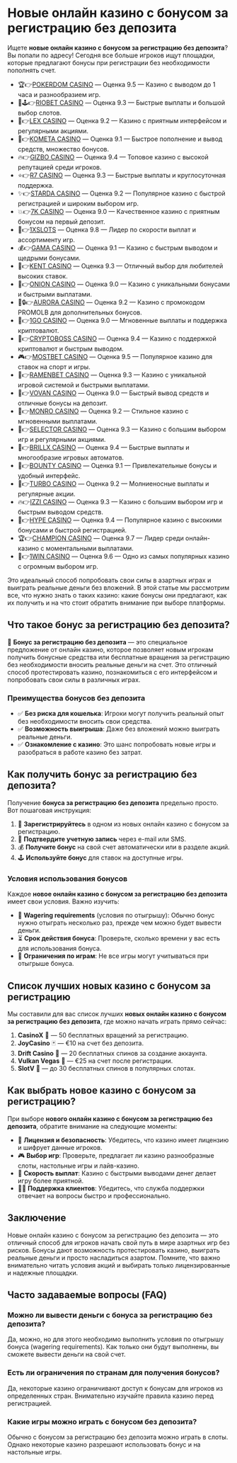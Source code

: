 # Новые онлайн казино с бонусом за регистрацию без депозита

Ищете **новые онлайн казино с бонусом за регистрацию без депозита**? Вы попали по адресу! Сегодня все больше игроков ищут площадки, которые предлагают бонусы при регистрации без необходимости пополнять счет. 
- 🏆👉[POKERDOM CASINO](https://brandplay.link/Bxg7SC7H) — Оценка 9.5 — Казино с выводом до 1 часа и разнообразием игр.
- 🌟🕹️👉[RIOBET CASINO](https://brandplay.link/dtx89f2L) — Оценка 9.3 — Быстрые выплаты и большой выбор слотов.
- 🎲👉[LEX CASINO](https://brandplay.link/2HFTmBc8) — Оценка 9.2 — Казино с приятным интерфейсом и регулярными акциями.
- 🚀👉[KOMETA CASINO](https://brandplay.link/tLG15CCb) — Оценка 9.1 — Быстрое пополнение и вывод средств, множество бонусов.
- 🔥👉[GIZBO CASINO](https://gizbo-tea02.com/c8e962e89) — Оценка 9.4 — Топовое казино с высокой репутацией среди игроков.
- ⭐👉[R7 CASINO](https://brandplay.link/zPmNmTWG) — Оценка 9.3 — Быстрые выплаты и круглосуточная поддержка.
- ✨👉[STARDA CASINO](https://brandplay.link/cpFQbWKn) — Оценка 9.2 — Популярное казино с быстрой регистрацией и широким выбором игр.
- 💥👉[7K CASINO](https://brandplay.link/dd46bNgD) — Оценка 9.0 — Качественное казино с приятным бонусом на первый депозит.
- 💸👉[1XSLOTS](https://brandplay.link/R4xfxqdm) — Оценка 9.8 — Лидер по скорости выплат и ассортименту игр.
- 💰👉[GAMA CASINO](https://brandplay.link/zrZpLFTP) — Оценка 9.1 — Казино с быстрым выводом и щедрыми бонусами.
- 🎯👉[KENT CASINO](https://passage-through-deserts.com/de0514c15) — Оценка 9.3 — Отличный выбор для любителей высоких ставок.
- 🧅👉[ONION CASINO](https://obclk001-2d.top/click?offer_id=986&partner_id=10542&landing_id=1798&utm_medium=affiliate&sub_1=oncasino3) — Оценка 9.0 — Казино с уникальными бонусами и быстрыми выплатами.
- 🌌🔒👉[AURORA CASINO](https://10trafic-stat2.com/click/668546566bcc6313411604c7/6766/15114/subaccount?promocode=PROMOLB) — Оценка 9.2 — Казино с промокодом PROMOLB для дополнительных бонусов.
- 🚀👉[1GO CASINO](https://1go-ircp01.com/ce015f410) — Оценка 9.0 — Мгновенные выплаты и поддержка криптовалют.
- 🏦👉[CRYPTOBOSS CASINO](https://cryptobossc.online/d847bcfa9) — Оценка 9.4 — Казино с поддержкой криптовалют и быстрым выводом.
- 🎮👉[MOSTBET CASINO](https://ktbtis024ifqfn0mst.com/beQs) — Оценка 9.5 — Популярное казино для ставок на спорт и игры.
- 🍜👉[RAMENBET CASINO](https://get.saltyram.com/ru/registration?apkpop=0&partner=p24970p3296034p5526) — Оценка 9.3 — Казино с уникальной игровой системой и быстрыми выплатами.
- 🎰👉[VOVAN CASINO](https://vovan.site/d2375cf9b) — Оценка 9.0 — Быстрый вывод средств и отличные бонусы на депозит.
- 🎩👉[MONRO CASINO](https://mnr-ircp01.com/c3ce72a2c) — Оценка 9.2 — Стильное казино с мгновенными выплатами.
- 🎯👉[SELECTOR CASINO](https://gosel.pl/SELVK) — Оценка 9.3 — Казино с большим выбором игр и регулярными акциями.
- 💎👉[BRILLX CASINO](https://brillx.pub/BRIVK) — Оценка 9.4 — Быстрые выплаты и многообразие игровых автоматов.
- 🎁👉[BOUNTY CASINO](https://bounty-casino.de/BOVK) — Оценка 9.1 — Привлекательные бонусы и удобный интерфейс.
- 🚗👉[TURBO CASINO](https://turbo-casino.pro/TURVK) — Оценка 9.2 — Молниеносные выплаты и регулярные акции.
- 🔥👉[IZZI CASINO](https://izzi-fr03.com/ca7c8a7b7) — Оценка 9.3 — Казино с большим выбором игр и быстрым выводом средств.
- 🎉👉[HYPE CASINO](https://hypekaz.com/dc2f44ad0) — Оценка 9.4 — Популярное казино с высокими бонусами и быстрой регистрацией.
- 🏆👉[CHAMPION CASINO](https://champcasino.ink/pobeda/doa-hats?p80412p305331p112c) — Оценка 9.7 — Лидер среди онлайн-казино с моментальными выплатами.
- 🥇👉[1WIN CASINO](https://brandplay.link/6F5VqbyZ) — Оценка 9.6 — Одно из самых популярных казино с огромным выбором игр.

Это идеальный способ попробовать свои силы в азартных играх и выиграть реальные деньги без вложений. В этой статье мы рассмотрим все, что нужно знать о таких казино: какие бонусы они предлагают, как их получить и на что стоит обратить внимание при выборе платформы.

## Что такое бонус за регистрацию без депозита?

🎁 **Бонус за регистрацию без депозита** — это специальное предложение от онлайн казино, которое позволяет новым игрокам получить бонусные средства или бесплатные вращения за регистрацию без необходимости вносить реальные деньги на счет. Это отличный способ протестировать казино, познакомиться с его интерфейсом и попробовать свои силы в различных играх.

### Преимущества бонусов без депозита

- ✅ **Без риска для кошелька**: Игроки могут получить реальный опыт без необходимости вносить свои средства.
- ✅ **Возможность выигрыша**: Даже без вложений можно выиграть реальные деньги.
- ✅ **Ознакомление с казино**: Это шанс попробовать новые игры и разобраться в работе казино без затрат.

## Как получить бонус за регистрацию без депозита?

Получение **бонуса за регистрацию без депозита** предельно просто. Вот пошаговая инструкция:

1. 📱 **Зарегистрируйтесь** в одном из новых онлайн казино с бонусом за регистрацию.
2. 🎁 **Подтвердите учетную запись** через e-mail или SMS.
3. 💰 **Получите бонус** на свой счет автоматически или в разделе акций.
4. 🕹 **Используйте бонус** для ставок на доступные игры.

### Условия использования бонусов

Каждое **новое онлайн казино с бонусом за регистрацию без депозита** имеет свои условия. Важно изучить:

- 🎯 **Wagering requirements** (условия по отыгрышу): Обычно бонус нужно отыграть несколько раз, прежде чем можно будет вывести деньги.
- ⏳ **Срок действия бонуса**: Проверьте, сколько времени у вас есть для использования бонуса.
- 🎲 **Ограничения по играм**: Не все игры могут учитываться при отыгрыше бонуса.

## Список лучших новых казино с бонусом за регистрацию

Мы составили для вас список лучших **новых онлайн казино с бонусом за регистрацию без депозита**, где можно начать играть прямо сейчас:

1. **CasinoX** 🎰 — 50 бесплатных вращений за регистрацию.
2. **JoyCasino** 🃏 — €10 на счет без депозита.
3. **Drift Casino** 🚗 — 20 бесплатных спинов за создание аккаунта.
4. **Vulkan Vegas** 🌋 — €25 на счет после регистрации.
5. **SlotV** 🚀 — до 30 бесплатных спинов в популярных слотах.

## Как выбрать новое казино с бонусом за регистрацию?

При выборе **нового онлайн казино с бонусом за регистрацию без депозита**, обратите внимание на следующие моменты:

- 🔐 **Лицензия и безопасность**: Убедитесь, что казино имеет лицензию и шифрует данные игроков.
- 🎮 **Выбор игр**: Проверьте, предлагает ли казино разнообразные слоты, настольные игры и лайв-казино.
- 🚀 **Скорость выплат**: Казино с быстрыми выводами денег делает игру более приятной.
- 👩‍💻 **Поддержка клиентов**: Убедитесь, что служба поддержки отвечает на вопросы быстро и профессионально.

## Заключение

Новые онлайн казино с бонусом за регистрацию без депозита — это отличный способ для игроков начать свой путь в мире азартных игр без рисков. Бонусы дают возможность протестировать казино, выиграть реальные деньги и просто насладиться азартом. Помните, что важно внимательно читать условия акций и выбирать только лицензированные и надежные площадки.

## Часто задаваемые вопросы (FAQ)

### Можно ли вывести деньги с бонуса за регистрацию без депозита?

Да, можно, но для этого необходимо выполнить условия по отыгрышу бонуса (wagering requirements). Как только они будут выполнены, вы сможете вывести деньги на свой счет.

### Есть ли ограничения по странам для получения бонусов?

Да, некоторые казино ограничивают доступ к бонусам для игроков из определенных стран. Внимательно изучайте правила казино перед регистрацией.

### Какие игры можно играть с бонусом без депозита?

Обычно с бонусом за регистрацию без депозита можно играть в слоты. Однако некоторые казино разрешают использовать бонус и на настольные игры.

